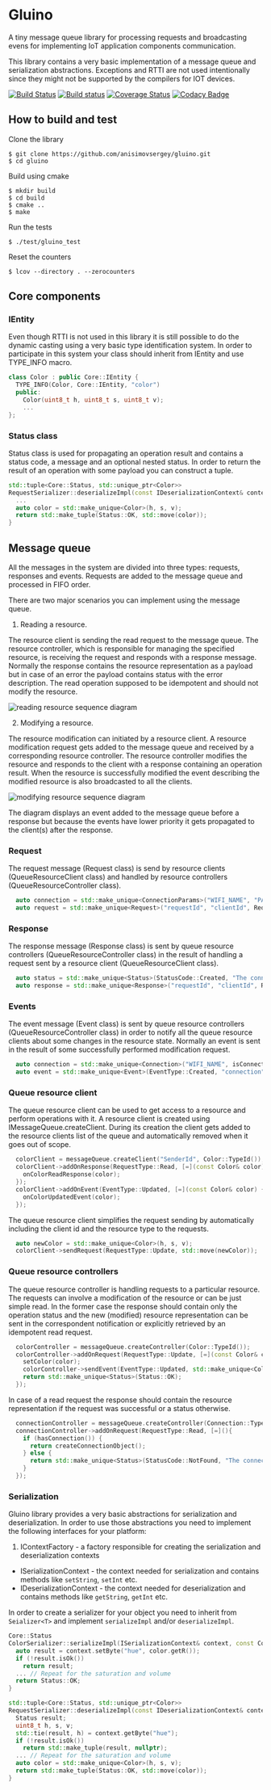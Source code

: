 # Gluino
A tiny message queue library for processing requests and broadcasting evens for implementing IoT application components communication.

This library contains a very basic implementation of a message queue and serialization abstractions. Exceptions and RTTI are not used intentionally since they might not be supported by the compilers for IOT devices.

[![Build Status](https://api.travis-ci.org/anisimovsergey/gluino.svg?branch=master)](https://travis-ci.org/anisimovsergey/gluino?branch=master)
[![Build status](https://ci.appveyor.com/api/projects/status/oiyjkkvbiyfy2u0h?svg=true)](https://ci.appveyor.com/project/anisimovsergey/gluino)
[![Coverage Status](https://coveralls.io/repos/github/anisimovsergey/gluino/badge.svg?branch=master)](https://coveralls.io/github/anisimovsergey/gluino?branch=master)
[![Codacy Badge](https://api.codacy.com/project/badge/Grade/74ecfbf675f34a3192ee0894ba75043e)](https://www.codacy.com/app/anisimovsergey/gluino?utm_source=github.com&amp;utm_medium=referral&amp;utm_content=anisimovsergey/gluino&amp;utm_campaign=Badge_Grade)

## How to build and test

Clone the library
```shell
$ git clone https://github.com/anisimovsergey/gluino.git
$ cd gluino
```

Build using cmake
```shell
$ mkdir build
$ cd build
$ cmake ..
$ make
```

Run the tests
```shell
$ ./test/gluino_test
```

Reset the counters
```shell
$ lcov --directory . --zerocounters
```

## Core components

### IEntity
Even though RTTI is not used in this library it is still possible to do the dynamic casting using a very basic type identification system. In order to participate in this system your class should inherit from IEntity and use TYPE_INFO macro.

```cpp
class Color : public Core::IEntity {
  TYPE_INFO(Color, Core::IEntity, "color")
  public:
    Color(uint8_t h, uint8_t s, uint8_t v);
    ...
};
```

### Status class
Status class is used for propagating an operation result and contains a status code, a message and an optional nested status. In order to return the result of an operation with some payload you can construct a tuple.

```cpp
std::tuple<Core::Status, std::unique_ptr<Color>>
RequestSerializer::deserializeImpl(const IDeserializationContext& context) const {
  ...
  auto color = std::make_unique<Color>(h, s, v);
  return std::make_tuple(Status::OK, std::move(color));
}
```

## Message queue
All the messages in the system are divided into three types: requests, responses and events. Requests are added to the message queue and processed in FIFO order.

There are two major scenarios you can implement using the message queue.

1. Reading a resource.

The resource client is sending the read request to the message queue. The resource controller, which is responsible for managing the specified resource, is receiving the request and responds with a response message. Normally the response contains the resource representation as a payload but in case of an error the payload contains status with the error description. The read operation supposed to be idempotent and should not modify the resource.

![reading resource sequence diagram](https://raw.githubusercontent.com/anisimovsergey/gluino/master/doc/request_read_sequence_diagram.png)

2. Modifying a resource.

The resource modification can initiated by a resource client. A resource modification request gets added to the message queue and received by a corresponding resource controller. The resource controller modifies the resource and responds to the client with a response containing an operation result. When the resource is successfully modified the event describing the modified resource is also broadcasted to all the clients.

![modifying resource sequence diagram](https://raw.githubusercontent.com/anisimovsergey/gluino/master/doc/request_mod_sequence_diagram.png )

The diagram displays an event added to the message queue before a response but because the events have lower priority it gets propagated to the client(s) after the response.

### Request
The request message (Request class) is send by resource clients (QueueResourceClient class) and handled by resource controllers (QueueResourceController class).

```cpp
  auto connection = std::make_unique<ConnectionParams>("WIFI_NAME", "PASSWORD");
  auto request = std::make_unique<Request>("requestId", "clientId", RequestType::Create, "connection", std::move(connection));
```

### Response
The response message (Response class) is sent by queue resource controllers (QueueResourceController class) in the result of handling a request sent by a resource client (QueueResourceClient class).

```cpp
  auto status = std::make_unique<Status>(StatusCode::Created, "The connection was created.");
  auto response = std::make_unique<Response>("requestId", "clientId", RequestType::Create, "connection", std::move(status));
```

### Events
The event message (Event class) is sent by queue resource controllers (QueueResourceController class) in order to notify all the queue resource clients about some changes in the resource state. Normally an event is sent in the result of some successfully performed modification request.

```cpp
  auto connection = std::make_unique<Connection>("WIFI_NAME", isConnected);
  auto event = std::make_unique<Event>(EventType::Created, "connection", std::move(connection));
```

### Queue resource client
The queue resource client can be used to get access to a resource and perform operations with it. A resource client is created using IMessageQueue.createClient. During its creation the client gets added to the resource clients list of the queue and automatically removed when it goes out of scope.

```cpp
  colorClient = messageQueue.createClient("SenderId", Color::TypeId());
  colorClient->addOnResponse(RequestType::Read, [=](const Color& color) {
    onColorReadResponse(color);
  });
  colorClient->addOnEvent(EventType::Updated, [=](const Color& color) {
    onColorUpdatedEvent(color);
  });
```

The queue resource client simplifies the request sending by automatically including the client id and the resource type to the requests.

```cpp
  auto newColor = std::make_unique<Color>(h, s, v);
  colorClient->sendRequest(RequestType::Update, std::move(newColor));
```

### Queue resource controllers
The queue resource controller is handling requests to a particular resource. The requests can involve a modification of the resource or can be just simple read. In the former case the response should contain only the operation status and the new (modified) resource representation can be sent in the correspondent notification or explicitly retrieved by an idempotent read request.

```cpp
  colorController = messageQueue.createController(Color::TypeId());
  colorController->addOnRequest(RequestType::Update, [=](const Color& color){
    setColor(color);
    colorController->sendEvent(EventType::Updated, std::make_unique<Color>(color));
    return std::make_unique<Status>(Status::OK);
  });
```

In case of a read request the response should contain the resource representation if the request was successful or a status otherwise.

```cpp
  connectionController = messageQueue.createController(Connection::TypeId());
  connectionController->addOnRequest(RequestType::Read, [=](){
    if (hasConnection()) {
      return createConnectionObject();
    } else {
      return std::make_unique<Status>(StatusCode::NotFound, "The connection doesn't exist.");
    }
  });
```

### Serialization
Gluino library provides a very basic abstractions for serialization and deserialization. In order to use those abstractions you need to implement the following interfaces for your platform:

1. IContextFactory - a factory responsible for creating the serialization and deserialization contexts
* ISerializationContext - the context needed for serialization and contains methods like `setString`, `setInt` etc.
* IDeserializationContext - the context needed for deserialization and contains methods like `getString`, `getInt` etc.

In order to create a serializer for your object you need to inherit from `Seializer<T>` and implement `serializeImpl` and/or `deserializeImpl`.

```cpp
Core::Status
ColorSerializer::serializeImpl(ISerializationContext& context, const Color& status) const {
  auto result = context.setByte("hue", color.getR());
  if (!result.isOk())
    return result;
  ... // Repeat for the saturation and volume
  return Status::OK;
}

std::tuple<Core::Status, std::unique_ptr<Color>>
RequestSerializer::deserializeImpl(const IDeserializationContext& context) const {
  Status result;
  uint8_t h, s, v;
  std::tie(result, h) = context.getByte("hue");
  if (!result.isOk())
    return std::make_tuple(result, nullptr);
  ... // Repeat for the saturation and volume
  auto color = std::make_unique<Color>(h, s, v);
  return std::make_tuple(Status::OK, std::move(color));
}
```
